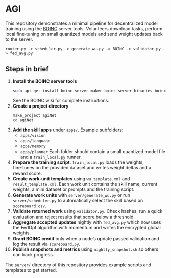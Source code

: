 # AGI

This repository demonstrates a minimal pipeline for decentralized model training using the [BOINC](https://boinc.berkeley.edu/) server tools. Volunteers download tasks, perform local fine‑tuning on small quantized models and send weight updates back to the server.

```
router.py -> scheduler.py -> generate_wu.py -> BOINC -> validator.py -> fed_avg.py
```

## Steps in brief

1. **Install the BOINC server tools**
   ```bash
   sudo apt-get install boinc-server-maker boinc-server-binaries boinc-server-tools
   ```
   See the BOINC wiki for complete instructions.
2. **Create a project directory**
   ```bash
   make_project agiNet
   cd agiNet
   ```
3. **Add the skill apps** under `apps/`.
   Example subfolders:
   - `apps/vision`
   - `apps/language`
   - `apps/memory`
   - `apps/planner`
   Each folder should contain a small quantized model file and a `train_local.py` runner.
4. **Prepare the training script**.
   `train_local.py` loads the weights, fine‑tunes on the provided dataset and writes weight deltas and a reward score.
5. **Create work-unit templates** using `wu_template.xml` and `result_template.xml`. Each work unit contains the skill name, current weights, a mini dataset or prompts and the training script.
6. **Generate work units** with `server/generate_wu.py` or run `server/scheduler.py`
   to automatically select the skill based on `scoreboard.csv`.
7. **Validate returned work** using `validator.py`. Check hashes, run a quick
   evaluation and reject results that score below a threshold.
8. **Aggregate accepted updates** nightly with `fed_avg.py` which now uses the
   FedOpt algorithm with momentum and writes the encrypted global weights.
9. **Grant BOINC credit** only when a node’s update passed validation and log the
   result via `scoreboard.py`.
10. **Publish snapshots and metrics** using `nightly_snapshot.sh` so others can
   track progress.

The `server/` directory of this repository provides example scripts and templates to get started.
